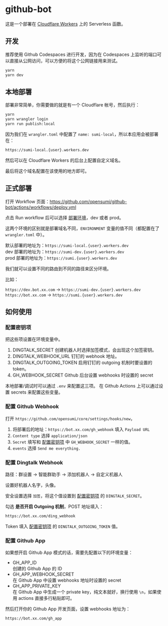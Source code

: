 # github-bot

这是一个部署在 [Cloudflare Workers](https://workers.dev) 上的 Serverless 函数。

## 开发

推荐使用 Github Codespaces 进行开发，因为在 Codespaces 上监听的端口可以直接从公网访问，可以方便的将这个公网链接用来测试。

```sh
yarn
yarn dev
```

## 本地部署

部署非常简单，你需要做的就是有一个 Cloudflare 帐号，然后执行：

```sh
yarn
yarn wrangler login
yarn run publish:local
```

因为我们在 `wrangler.toml` 中配置了 `name: sumi-local`，所以本应用会被部署在：

```txt
https://sumi-local.{user}.workers.dev
```

然后可以在 Cloudflare Workers 的后台上配置自定义域名。

最后将这个域名配置在该使用的地方即可。

## 正式部署

打开 Workflow 页面：<https://github.com/opensumi/github-bot/actions/workflows/deploy.yml>

点击 Run workflow 后可以选择 [部署环境](https://developers.cloudflare.com/workers/platform/environments)，dev 或者 prod。

这两个环境的区别就是部署域名不同，`ENVIRONMENT` 变量的值不同（都配置在了 `wrangler.toml` 中）。

默认部署的地址为：`https://sumi-local.{user}.workers.dev`  
dev 部署的地址为：`https://sumi-dev.{user}.workers.dev`  
prod 部署的地址为：`https://sumi.{user}.workers.dev`  

我们就可以设置不同的路由到不同的路径来区分环境。

比如：

`https://dev.bot.xx.com` -> `https://sumi-dev.{user}.workers.dev`  
`https://bot.xx.com` -> `https://sumi.{user}.workers.dev`  

## 如何使用

### 配置密钥项

把这些项设置在环境变量中。

1. DINGTALK_SECRET
   创建机器人时选择加签模式，会出现这个加签密钥。
2. DINGTALK_WEBHOOK_URL
   钉钉的 webhook 地址。
3. DINGTALK_OUTGOING_TOKEN
   启用钉钉的 outgoing 机制时要设置的 token。
4. GH_WEBHOOK_SECRET
   Github 后台设置 webhooks 时设置的 secret

本地部署/调试时可以通过 `.env` 来配置这三项。
在 Github Actions 上可以通过设置 secrets 来配置这些变量。

### 配置 Github Webhook

打开 `https://github.com/opensumi/core/settings/hooks/new`，

1. 将部署后的地址：`https://bot.xx.com/gh_webhook` 填入 `Payload URL`
2. `Content type` 选择 `application/json`
3. `Secret` 填写和 [配置密钥项](#配置密钥项) 中 `GH_WEBHOOK_SECRET` 一样的值。
4. `events` 选择 `Send me everything.`

### 配置 Dingtalk Webhook

路径：群设置 -> 智能群助手 -> 添加机器人 -> 自定义机器人

设置好机器人名字，头像。

安全设置选择 `加签`，将这个值设置到 [配置密钥项](#配置密钥项) 的 `DINGTALK_SECRET`。

勾选 **是否开启 Outgoing 机制**，POST 地址填入：

```txt
https://bot.xx.com/ding_webhook
```

Token 填入 [配置密钥项](#配置密钥项) 的 `DINGTALK_OUTGOING_TOKEN` 值。

### 配置 Github App

如果想开启 Github App 模式的话，需要先配置以下的环境变量：

- GH_APP_ID  
  创建的 Github App 的 ID
- GH_APP_WEBHOOK_SECRET  
  在 Github App 中设置 webhooks 地址时设置的 secret
- GH_APP_PRIVATE_KEY  
  在 Github App 中生成一个 private key，纯文本就好，换行使用 `\n`，如果使用 actions 直接多行粘贴即可。

然后打开你的 Github App 开发页面，设置 webhooks 地址为：

```txt
https://bot.xx.com/gh_app
```
